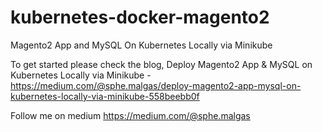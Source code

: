 # kubernetes-docker-magento2

 Magento2 App and MySQL On Kubernetes Locally via Minikube

To get started please check the blog, Deploy Magento2 App & MySQL on Kubernetes Locally via Minikube - https://medium.com/@sphe.malgas/deploy-magento2-app-mysql-on-kubernetes-locally-via-minikube-558beebb0f

Follow me on medium
https://medium.com/@sphe.malgas
